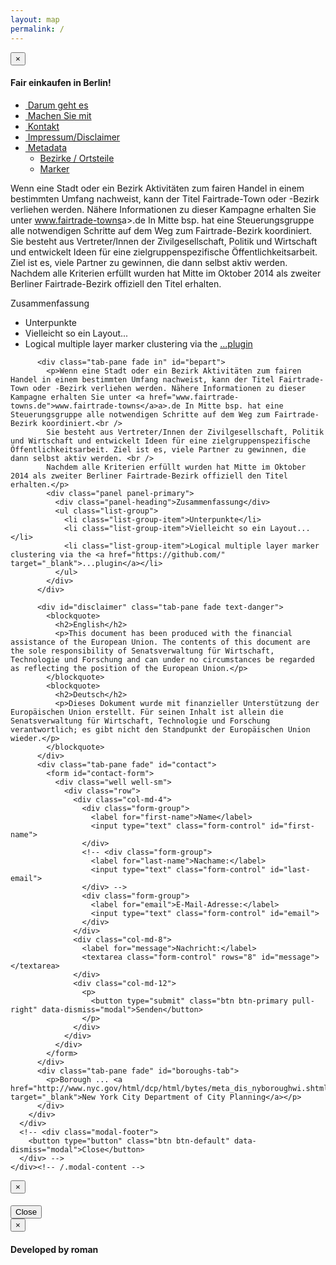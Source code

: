 ```yaml
---
layout: map
permalink: /
---
```



<!-- 
* index.md auseinanderfriemeln, je nach Layout/Design Entscheidung
* PruneCluster: Cluster nach Bezirk (v2.0)
* backend
-->

<!-- PLZ: http://fbinter.stadt-berlin.de/fb/wfs/geometry/senstadt/re_postleit?
REQUEST=GetCapabilities&SERVICE=WFS&VERSION=1.1.0-->

<div id="map"></div>


<!-- <div id="sidebar">
  <div class="sidebar-wrapper">
    <div class="panel panel-default" id="features">
      <div class="panel-heading">
        <h3 class="panel-title">Points of Interest
        <button type="button" class="btn btn-xs btn-default pull-right" id="sidebar-hide-btn"><i class="fa fa-chevron-left"></i></button></h3>
      </div>
      <div class="panel-body">
        <div class="row">
          <div class="col-xs-8 col-md-8">
            <input type="text" class="form-control search" placeholder="Filter" />
          </div>
          <div class="col-xs-4 col-md-4">
            <button type="button" class="btn btn-primary pull-right sort" data-sort="feature-name" id="sort-btn"><i class="fa fa-sort"></i>&nbsp;&nbsp;Sort</button>
          </div>
        </div>
      </div>
      <div class="sidebar-table">
        <table class="table table-hover" id="feature-list">
          <thead class="hidden">
            <tr>
              <th>Icon</th>
            <tr>
            <tr>
              <th>Name</th>
            <tr>
            <tr>
              <th>Chevron</th>
            <tr>
          </thead>
          <tbody class="list"></tbody>
        </table>
      </div>
    </div>
  </div>
</div> -->

<div id="loading">
  <div class="loading-indicator">
    <div class="progress progress-striped active">
      <div class="progress-bar progress-bar-info progress-bar-full"></div>
    </div>
  </div>
</div>

<div class="modal fade" id="aboutModal" tabindex="-1" role="dialog">
  <div class="modal-dialog modal-lg">
    <div class="modal-content">
      <div class="modal-header">
        <button class="close" type="button" data-dismiss="modal" aria-hidden="true">&times;</button>
        <h4 class="modal-title">Fair einkaufen in Berlin!</h4>
      </div>
      <div class="modal-body">
        <ul class="nav nav-tabs" id="aboutTabs">
          <li class="active"><a href="#about" data-toggle="tab"><i class="fa fa-question-circle"></i>&nbsp;Darum geht es</a></li>
          <li><a href="#bepart" data-toggle="tab"><i class="fa fa-exclamation-circle"></i>&nbsp;Machen Sie mit</a></li>
          <li><a href="#contact" data-toggle="tab"><i class="fa fa-envelope"></i>&nbsp;Kontakt</a></li>
          <li><a href="#disclaimer" data-toggle="tab"><i class="fa fa-exclamation-circle"></i>&nbsp;Impressum/Disclaimer</a></li>
          <li class="dropdown">
            <a href="#" class="dropdown-toggle" data-toggle="dropdown"><i class="fa fa-globe"></i>&nbsp;Metadata <b class="caret"></b></a>
            <ul class="dropdown-menu">
              <li><a href="#boroughs-tab" data-toggle="tab">Bezirke / Ortsteile</a></li>
              <li><a href="#subway-lines-tab" data-toggle="tab">Marker</a></li>
            </ul>
          </li>
        </ul>
        <div class="tab-content" id="aboutTabsContent">
          <div class="tab-pane active fade in" id="about">
            <p>Wenn eine Stadt oder ein Bezirk Aktivitäten zum fairen Handel in einem bestimmten Umfang nachweist, kann der Titel Fairtrade-Town oder -Bezirk verliehen werden. Nähere Informationen zu dieser Kampagne erhalten Sie unter <a href="www.fairtrade-towns.de">www.fairtrade-towns</a>a>.de In Mitte bsp. hat eine Steuerungsgruppe alle notwendigen Schritte auf dem Weg zum Fairtrade-Bezirk koordiniert.<br />
            Sie besteht aus Vertreter/Innen der Zivilgesellschaft, Politik und Wirtschaft und entwickelt Ideen für eine zielgruppenspezifische Öffentlichkeitsarbeit. Ziel ist es, viele Partner zu gewinnen, die dann selbst aktiv werden. <br />
            Nachdem alle Kriterien erfüllt wurden hat Mitte im Oktober 2014 als zweiter Berliner Fairtrade-Bezirk offiziell den Titel erhalten.</p>
            <div class="panel panel-primary">
              <div class="panel-heading">Zusammenfassung</div>
              <ul class="list-group">
                <li class="list-group-item">Unterpunkte</li>
                <li class="list-group-item">Vielleicht so ein Layout...</li>
                <li class="list-group-item">Logical multiple layer marker clustering via the <a href="https://github.com/" target="_blank">...plugin</a></li>
              </ul>
            </div>
          </div>

          <div class="tab-pane fade in" id="bepart">
            <p>Wenn eine Stadt oder ein Bezirk Aktivitäten zum fairen Handel in einem bestimmten Umfang nachweist, kann der Titel Fairtrade-Town oder -Bezirk verliehen werden. Nähere Informationen zu dieser Kampagne erhalten Sie unter <a href="www.fairtrade-towns.de">www.fairtrade-towns</a>a>.de In Mitte bsp. hat eine Steuerungsgruppe alle notwendigen Schritte auf dem Weg zum Fairtrade-Bezirk koordiniert.<br />
            Sie besteht aus Vertreter/Innen der Zivilgesellschaft, Politik und Wirtschaft und entwickelt Ideen für eine zielgruppenspezifische Öffentlichkeitsarbeit. Ziel ist es, viele Partner zu gewinnen, die dann selbst aktiv werden. <br />
            Nachdem alle Kriterien erfüllt wurden hat Mitte im Oktober 2014 als zweiter Berliner Fairtrade-Bezirk offiziell den Titel erhalten.</p>
            <div class="panel panel-primary">
              <div class="panel-heading">Zusammenfassung</div>
              <ul class="list-group">
                <li class="list-group-item">Unterpunkte</li>
                <li class="list-group-item">Vielleicht so ein Layout...</li>
                <li class="list-group-item">Logical multiple layer marker clustering via the <a href="https://github.com/" target="_blank">...plugin</a></li>
              </ul>
            </div>
          </div>

          <div id="disclaimer" class="tab-pane fade text-danger">
            <blockquote>
              <h2>English</h2>
              <p>This document has been produced with the financial assistance of the European Union. The contents of this document are the sole responsibility of Senatsverwaltung für Wirtschaft, Technologie und Forschung and can under no circumstances be regarded as reflecting the position of the European Union.</p>
            </blockquote>
            <blockquote>
              <h2>Deutsch</h2>
              <p>Dieses Dokument wurde mit finanzieller Unterstützung der Europäischen Union erstellt. Für seinen Inhalt ist allein die Senatsverwaltung für Wirtschaft, Technologie und Forschung verantwortlich; es gibt nicht den Standpunkt der Europäischen Union wieder.</p>
            </blockquote>
          </div>
          <div class="tab-pane fade" id="contact">
            <form id="contact-form">
              <div class="well well-sm">
                <div class="row">
                  <div class="col-md-4">
                    <div class="form-group">
                      <label for="first-name">Name</label>
                      <input type="text" class="form-control" id="first-name">
                    </div>
                    <!-- <div class="form-group">
                      <label for="last-name">Nachame:</label>
                      <input type="text" class="form-control" id="last-email">
                    </div> -->
                    <div class="form-group">
                      <label for="email">E-Mail-Adresse:</label>
                      <input type="text" class="form-control" id="email">
                    </div>
                  </div>
                  <div class="col-md-8">
                    <label for="message">Nachricht:</label>
                    <textarea class="form-control" rows="8" id="message"></textarea>
                  </div>
                  <div class="col-md-12">
                    <p>
                      <button type="submit" class="btn btn-primary pull-right" data-dismiss="modal">Senden</button>
                    </p>
                  </div>
                </div>
              </div>
            </form>
          </div>
          <div class="tab-pane fade" id="boroughs-tab">
            <p>Borough ... <a href="http://www.nyc.gov/html/dcp/html/bytes/meta_dis_nyboroughwi.shtml" target="_blank">New York City Department of City Planning</a></p>
          </div>
        </div>
      </div>
      <!-- <div class="modal-footer">
        <button type="button" class="btn btn-default" data-dismiss="modal">Close</button>
      </div> -->
    </div><!-- /.modal-content -->
  </div><!-- /.modal-dialog -->
</div><!-- /.modal -->

<!--<div class="modal fade" id="legendModal" tabindex="-1" role="dialog">
  <div class="modal-dialog">
    <div class="modal-content">
      <div class="modal-header">
        <button type="button" class="close" data-dismiss="modal" aria-hidden="true">&times;</button>
        <h4 class="modal-title">Map Legend</h4>
      </div>
      <div class="modal-body">
        <p>Map Legend goes here...</p>
      </div>
      <div class="modal-footer">
        <button type="button" class="btn btn-default" data-dismiss="modal">Close</button>
      </div>
    </div>
  </div>
</div> -->

<!-- <div class="modal fade" id="loginModal" tabindex="-1" role="dialog">
  <div class="modal-dialog modal-sm">
    <div class="modal-content">
      <div class="modal-header">
        <button type="button" class="close" data-dismiss="modal" aria-hidden="true">&times;</button>
        <h4 class="modal-title">Login</h4>
      </div>
      <div class="modal-body">
        <form id="contact-form">
          <fieldset>
            <div class="form-group">
              <label for="name">Username:</label>
              <input type="text" class="form-control" id="username">
            </div>
            <div class="form-group">
              <label for="email">Password:</label>
              <input type="password" class="form-control" id="password">
            </div>
          </fieldset>
        </form>
      </div>
      <div class="modal-footer">
        <button type="button" class="btn btn-default" data-dismiss="modal">Cancel</button>
        <button type="submit" class="btn btn-primary" data-dismiss="modal">Login</button>
      </div>
    </div>
  </div
</div> -->

<div class="modal fade" id="featureModal" tabindex="-1" role="dialog">
  <div class="modal-dialog">
    <div class="modal-content">
      <div class="modal-header">
        <button class="close" type="button" data-dismiss="modal" aria-hidden="true">&times;</button>
        <h4 class="modal-title text-primary" id="feature-title"></h4>
      </div>
      <div class="modal-body" id="feature-info"></div>
      <div class="modal-footer">
        <button type="button" class="btn btn-default" data-dismiss="modal">Close</button>
      </div>
    </div><!-- /.modal-content -->
  </div><!-- /.modal-dialog -->
</div><!-- /.modal -->

<div class="modal fade" id="attributionModal" tabindex="-1" role="dialog">
  <div class="modal-dialog">
    <div class="modal-content">
      <div class="modal-header">
        <button class="close" type="button" data-dismiss="modal" aria-hidden="true">&times;</button>
        <h4 class="modal-title">
          Developed by roman</a>
        </h4>
      </div>
      <div class="modal-body">
        <div id="attribution"></div>
      </div>
    </div><!-- /.modal-content -->
  </div><!-- /.modal-dialog -->
</div><!-- /.modal -->
